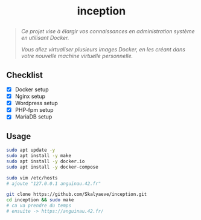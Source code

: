 # <p align="center">inception</p>
> *Ce projet vise à élargir vos connaissances en administration système en utilisant Docker.*
>
> *Vous allez virtualiser plusieurs images Docker, en les créant dans votre nouvelle machine virtuelle personnelle.*

## Checklist
- [x] Docker setup
- [x] Nginx setup
- [x] Wordpress setup
- [x] PHP-fpm setup
- [x] MariaDB setup

## Usage
```bash
sudo apt update -y
sudo apt install -y make
sudo apt install -y docker.io
sudo apt install -y docker-compose
```
```bash
sudo vim /etc/hosts
# ajoute "127.0.0.1 anguinau.42.fr"
```
```bash
git clone https://github.com/Skalyaeve/inception.git
cd inception && sudo make
# ca va prendre du temps
# ensuite -> https://anguinau.42.fr/
```

